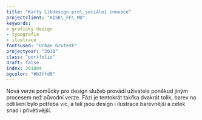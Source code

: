 ```yaml
---
title: "Karty Libdesign pro\_sociální inovace"
projectclient: "KISK\_FF\_MU"
keywords: 
- grafický design
- typografie
- ilustrace
fontsused: "Urban Grotesk"
projectyear: "2018"
class: "portfolio"
draft: false
index: 201804
bgcolor: "#b3ffd0"
---
```



Nová verze pomůcky pro design služeb provádí uživatele poněkud jiným procesem než původní verze. Fází je tentokrát takřka dvakrát tolik, barev na odlišení bylo potřeba víc, a&nbsp;tak jsou design i&nbsp;ilustrace barevnější a&nbsp;celek snad i&nbsp;přívětivější.